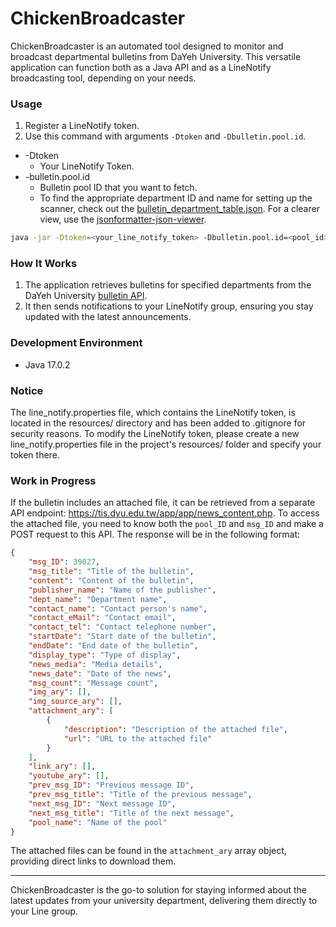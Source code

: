 # ChickenBroadcaster

ChickenBroadcaster is an automated tool designed to monitor and broadcast departmental bulletins from DaYeh University. This versatile application can function both as a Java API and as a LineNotify broadcasting tool, depending on your needs.

### Usage
1. Register a LineNotify token.
2. Use this command with arguments `-Dtoken` and `-Dbulletin.pool.id`.
- -Dtoken
  - Your LineNotify Token.
- -bulletin.pool.id
  - Bulletin pool ID that you want to fetch.
  - To find the appropriate department ID and name for setting up the scanner, check out the [bulletin_department_table.json](https://github.com/NUTT1101/ChickenBroadcaster/blob/main/bulletin_department_table.json). For a clearer view, use the [jsonformatter-json-viewer](https://jsonformatter.org/json-viewer).
```bash
java -jar -Dtoken=<your_line_notify_token> -Dbulletin.pool.id=<pool_id> ChickenBroadcaster-0.0.2-SNAPSHOT.jar
```

### How It Works
1. The application retrieves bulletins for specified departments from the DaYeh University [bulletin API](http://tis.dyu.edu.tw/app/app/news.php).
2. It then sends notifications to your LineNotify group, ensuring you stay updated with the latest announcements.

### Development Environment
- Java 17.0.2

### Notice
The line_notify.properties file, which contains the LineNotify token, is located in the resources/ directory and has been added to .gitignore for security reasons. To modify the LineNotify token, please create a new line_notify.properties file in the project's resources/ folder and specify your token there.

### Work in Progress

If the bulletin includes an attached file, it can be retrieved from a separate API endpoint: https://tis.dyu.edu.tw/app/app/news_content.php. To access the attached file, you need to know both the `pool_ID` and `msg_ID` and make a POST request to this API. The response will be in the following format:

```json
{
    "msg_ID": 39027,
    "msg_title": "Title of the bulletin",
    "content": "Content of the bulletin",
    "publisher_name": "Name of the publisher",
    "dept_name": "Department name",
    "contact_name": "Contact person's name",
    "contact_eMail": "Contact email",
    "contact_tel": "Contact telephone number",
    "startDate": "Start date of the bulletin",
    "endDate": "End date of the bulletin",
    "display_type": "Type of display",
    "news_media": "Media details",
    "news_date": "Date of the news",
    "msg_count": "Message count",
    "img_ary": [],
    "img_source_ary": [],
    "attachment_ary": [
        {
            "description": "Description of the attached file",
            "url": "URL to the attached file"
        }
    ],
    "link_ary": [],
    "youtube_ary": [],
    "prev_msg_ID": "Previous message ID",
    "prev_msg_title": "Title of the previous message",
    "next_msg_ID": "Next message ID",
    "next_msg_title": "Title of the next message",
    "pool_name": "Name of the pool"
}
```
The attached files can be found in the `attachment_ary` array object, providing direct links to download them.

---
ChickenBroadcaster is the go-to solution for staying informed about the latest updates from your university department, delivering them directly to your Line group.